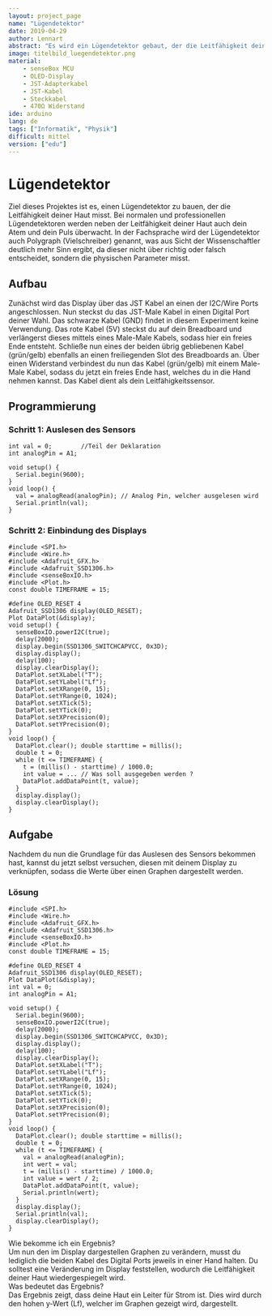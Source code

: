 ```yaml
---
layout: project_page
name: "Lügendetektor"
date: 2019-04-29
author: Lennart
abstract: "Es wird ein Lügendetektor gebaut, der die Leitfähigkeit deiner Haut misst."
image: titelbild_luegendetektor.png
material:
    - senseBox MCU
    - OLED-Display
    - JST-Adapterkabel
    - JST-Kabel
    - Steckkabel
    - 470Ω Widerstand
ide: arduino    
lang: de
tags: ["Informatik", "Physik"]
difficult: mittel
version: ["edu"]
---
```

# Lügendetektor

Ziel dieses Projektes ist es, einen Lügendetektor zu bauen, der die Leitfähigkeit deiner Haut misst. Bei normalen und professionellen Lügendetektoren werden neben der Leitfähigkeit deiner Haut auch dein Atem und dein Puls überwacht. In der Fachsprache wird der Lügendetektor auch Polygraph (Vielschreiber) genannt, was aus Sicht der Wissenschaftler deutlich mehr Sinn ergibt, da dieser nicht über richtig oder falsch entscheidet, sondern die physischen Parameter misst.


## Aufbau

Zunächst wird das Display über das JST Kabel an einen der I2C/Wire Ports angeschlossen. Nun steckst du das JST-Male Kabel in einen Digital Port deiner Wahl. Das schwarze Kabel (GND) findet in diesem Experiment keine Verwendung. Das rote Kabel (5V) steckst du auf dein Breadboard und verlängerst dieses mittels eines Male-Male Kabels, sodass hier ein freies Ende entsteht. Schließe nun eines der beiden übrig gebliebenen Kabel (grün/gelb) ebenfalls an einen freiliegenden Slot des Breadboards an. Über einen Widerstand verbindest du nun das Kabel (grün/gelb) mit einem Male-Male Kabel, sodass du jetzt ein freies Ende hast, welches du in die Hand nehmen kannst. Das Kabel dient als dein Leitfähigkeitssensor.

## Programmierung

### Schritt 1: Auslesen des Sensors

```arduino
int val = 0;        //Teil der Deklaration
int analogPin = A1;

void setup() {
  Serial.begin(9600);
}
void loop() {
  val = analogRead(analogPin); // Analog Pin, welcher ausgelesen wird
  Serial.println(val);
}

```

### Schritt 2: Einbindung des Displays

```arduino
#include <SPI.h>
#include <Wire.h>
#include <Adafruit_GFX.h>
#include <Adafruit_SSD1306.h>
#include <senseBoxIO.h>
#include <Plot.h>
const double TIMEFRAME = 15;

#define OLED_RESET 4
Adafruit_SSD1306 display(OLED_RESET);
Plot DataPlot(&display);
void setup() {
  senseBoxIO.powerI2C(true);
  delay(2000);
  display.begin(SSD1306_SWITCHCAPVCC, 0x3D);
  display.display();
  delay(100);
  display.clearDisplay();
  DataPlot.setXLabel("T");
  DataPlot.setYLabel("Lf");
  DataPlot.setXRange(0, 15);
  DataPlot.setYRange(0, 1024);
  DataPlot.setXTick(5);
  DataPlot.setYTick(0);
  DataPlot.setXPrecision(0);
  DataPlot.setYPrecision(0);
}
void loop() {
  DataPlot.clear(); double starttime = millis();
  double t = 0;
  while (t <= TIMEFRAME) {
    t = (millis() - starttime) / 1000.0;
    int value = ... // Was soll ausgegeben werden ?
    DataPlot.addDataPoint(t, value);
  }
  display.display();
  display.clearDisplay();
}
```


## Aufgabe

Nachdem du nun die Grundlage für das Auslesen des Sensors bekommen hast, kannst du jetzt selbst versuchen, diesen mit deinem Display zu verknüpfen, sodass die Werte über einen Graphen dargestellt werden. 

### Lösung
```arduino
#include <SPI.h>
#include <Wire.h>
#include <Adafruit_GFX.h>
#include <Adafruit_SSD1306.h>
#include <senseBoxIO.h>
#include <Plot.h>
const double TIMEFRAME = 15;

#define OLED_RESET 4
Adafruit_SSD1306 display(OLED_RESET);
Plot DataPlot(&display);
int val = 0;
int analogPin = A1;

void setup() {
  Serial.begin(9600);
  senseBoxIO.powerI2C(true);
  delay(2000);
  display.begin(SSD1306_SWITCHCAPVCC, 0x3D);
  display.display();
  delay(100);
  display.clearDisplay();
  DataPlot.setXLabel("T");
  DataPlot.setYLabel("Lf");
  DataPlot.setXRange(0, 15);
  DataPlot.setYRange(0, 1024);
  DataPlot.setXTick(5);
  DataPlot.setYTick(0);
  DataPlot.setXPrecision(0);
  DataPlot.setYPrecision(0);
}
void loop() {
  DataPlot.clear(); double starttime = millis();
  double t = 0;
  while (t <= TIMEFRAME) {
    val = analogRead(analogPin);
    int wert = val;
    t = (millis() - starttime) / 1000.0;
    int value = wert / 2;
    DataPlot.addDataPoint(t, value);
    Serial.println(wert);
  }
  display.display();
  Serial.println(val);
  display.clearDisplay();
}
```

<div class="panel panel-info">
  <div class="panel-heading">
    Wie bekomme ich ein Ergebnis?
  </div>
  <div class="panel-body">
Um nun den im Display dargestellen Graphen zu verändern, musst du lediglich die beiden Kabel des Digital Ports jeweils in einer Hand halten. Du solltest eine Veränderung im Display feststellen, wodurch die Leitfähigkeit deiner Haut wiedergespiegelt wird.
  </div>
</div>

<div class="panel panel-info">
  <div class="panel-heading">
    Was bedeutet das Ergebnis?
  </div>
  <div class="panel-body">
Das Ergebnis zeigt, dass deine Haut ein Leiter für Strom ist. Dies wird durch den hohen y-Wert (Lf), welcher im Graphen gezeigt wird, dargestellt.
  </div>
</div>


 